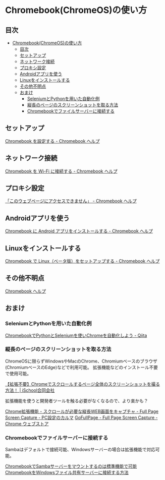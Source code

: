 # Chromebook(ChromeOS)の使い方

## 目次

<!-- TOC depthFrom:2 -->

- [Chromebook(ChromeOS)の使い方](#chromebookchromeosの使い方)
  - [目次](#目次)
  - [セットアップ](#セットアップ)
  - [ネットワーク接続](#ネットワーク接続)
  - [プロキシ設定](#プロキシ設定)
  - [Androidアプリを使う](#androidアプリを使う)
  - [Linuxをインストールする](#linuxをインストールする)
  - [その他不明点](#その他不明点)
  - [おまけ](#おまけ)
    - [SeleniumとPythonを用いた自動化例](#seleniumとpythonを用いた自動化例)
    - [縦長のページのスクリーンショットを取る方法](#縦長のページのスクリーンショットを取る方法)
    - [Chromebookでファイルサーバーに接続する](#chromebookでファイルサーバーに接続する)

<!-- /TOC -->

## セットアップ

[Chromebook を設定する \- Chromebook ヘルプ](https://support.google.com/chromebook/answer/1047362?hl=ja)

## ネットワーク接続

[Chromebook を Wi\-Fi に接続する \- Chromebook ヘルプ](https://support.google.com/chromebook/answer/1047420?hl=ja)

## プロキシ設定

[「このウェブページにアクセスできません」 \- Chromebook ヘルプ](https://support.google.com/chromebook/answer/1085581?hl=ja)

## Androidアプリを使う

[Chromebook に Android アプリをインストールする \- Chromebook ヘルプ](https://support.google.com/chromebook/answer/7021273?hl=ja)

## Linuxをインストールする

[Chromebook で Linux（ベータ版）をセットアップする \- Chromebook ヘルプ](https://support.google.com/chromebook/answer/9145439?hl=ja)

## その他不明点

[Chromebook ヘルプ](https://support.google.com/chromebook#topic=3399709)

<div style="page-break-before:always"></div>

## おまけ

### SeleniumとPythonを用いた自動化例

[ChromebookでPythonとSeleniumを使いChromeを自動化しよう \- Qiita](https://qiita.com/s-shindo/items/c2a0d594fc317271ab68)

### 縦長のページのスクリーンショットを取る方法

ChromeOSに限らずWindowsやMacのChrome、Chromiumベースのブラウザ(ChromiumベースのEdge)などで利用可能。
拡張機能などのインストール不要で使用可能。

[【拡張不要】Chromeでスクロールするページ全体のスクリーンショットを撮る方法！ \| iSchool合同会社](https://ischool.co.jp/2018-08-01/)

拡張機能を使うと開発者ツールを触る必要がなくなるので、より楽かも？

[Chrome拡張機能 \- スクロールが必要な縦長WEB画面をキャプチャ \- Full Page Screen Capture \- PC設定のカルマ](https://pc-karuma.net/chrome-full-page-screen-capture/)
[GoFullPage \- Full Page Screen Capture \- Chrome ウェブストア](https://chrome.google.com/webstore/detail/gofullpage-full-page-scre/fdpohaocaechififmbbbbbknoalclacl)

### Chromebookでファイルサーバーに接続する

Sambaはデフォルトで接続可能、Windowsサーバーの場合は拡張機能で対応可能。

[ChromebookでSambaサーバーをマウントするのは標準機能で可能](https://arimasou16.com/blog/2020/07/10/00321/)
[ChromebookをWindowsファイル共有サーバーに接続する方法](https://chromesoku.com/connect-to-server/)